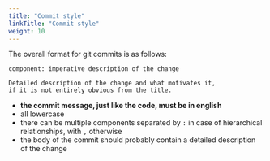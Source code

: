 ```yaml
---
title: "Commit style"
linkTitle: "Commit style"
weight: 10
---
```


The overall format for git commits is as follows:

```
component: imperative description of the change

Detailed description of the change and what motivates it,
if it is not entirely obvious from the title.
```

- **the commit message, just like the code, must be in english**
- all lowercase
- there can be multiple components separated by `:` in case of hierarchical relationships, with `,` otherwise
- the body of the commit should probably contain a detailed description of the change
